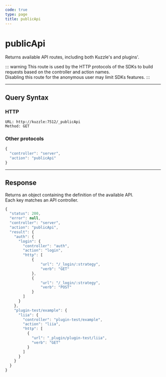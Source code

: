 ```yaml
---
code: true
type: page
title: publicApi
---
```


# publicApi


Returns available API routes, including both Kuzzle's and plugins'.  

::: warning
This route is used by the HTTP protocols of the SDKs to build requests based on the controller and action names.  
Disabling this route for the anonymous user may limit SDKs features.
:::

---

## Query Syntax

### HTTP

```http
URL: http://kuzzle:7512/_publicApi
Method: GET
```

### Other protocols

```js
{
  "controller": "server",
  "action": "publicApi"
}
```

---

## Response

Returns an object containing the definition of the available API.  
Each key matches an API controller.


```js
{
  "status": 200,
  "error": null,
  "controller": "server",
  "action": "publicApi",
  "result": {
    "auth": {
      "login": {
        "controller": "auth",
        "action": "login",
        "http": [
            {
                "url": "/_login/:strategy",
                "verb": "GET"
            },
            {
                "url": "/_login/:strategy",
                "verb": "POST"
            }
        ]
      }
    },
    "plugin-test/example": {
      "liia": {
        "controller": "plugin-test/example",
        "action": "liia",
        "http": [
          {
            "url": "_plugin/plugin-test/liia",
            "verb": "GET"
          }
        ]
      }
    }
  }
}
```

